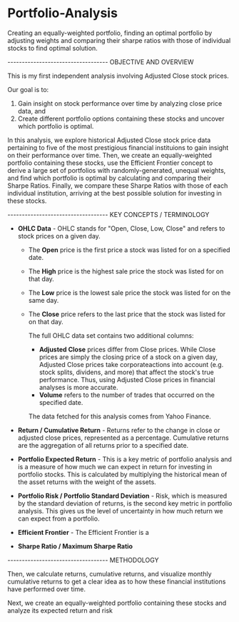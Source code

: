 # Portfolio-Analysis
Creating an equally-weighted portfolio, finding an optimal portfolio by adjusting weights and comparing their sharpe ratios with those of individual stocks to find optimal solution.


----------------------------------- OBJECTIVE AND OVERVIEW

This is my first independent analysis involving Adjusted Close stock prices.

Our goal is to: 
1) Gain insight on stock performance over time by analyzing close price data, and
2) Create different portfolio options containing these stocks and uncover which portfolio is optimal.

In this analysis, we explore historical Adjusted Close stock price data pertaining to five of the most prestigious financial instituions to gain insight on their performance over time. Then, we create an equally-weighted portfolio containing these stocks, use the Efficient Frontier concept to derive a large set of portfolios with randomly-generated, unequal weights, and find which portfolio is optimal by calculating and comparing their Sharpe Ratios. Finally, we compare these Sharpe Ratios with those of each individual institution, arriving at the best possible solution for investing in these stocks.


----------------------------------- KEY CONCEPTS / TERMINOLOGY


* **OHLC Data** - OHLC stands for "Open, Close, Low, Close" and refers to stock prices on a given day.
  
  - The **Open** price is the first price a stock was listed for on a specified date.
  - The **High** price is the highest sale price the stock was listed for on that day.
  - The **Low** price is the lowest sale price the stock was listed for on the same day.
  - The **Close** price refers to the last price that the stock was listed for on that day.

    The full OHLC data set contains two additional columns:

    - **Adjusted Close** prices differ from Close prices. While Close prices are simply the closing price of a stock on a given day, Adjusted Close prices take corporateactions into account (e.g. stock splits, dividens, and more) that affect the stock's true performance. Thus, using Adjusted Close prices in financial analyses is more accurate.
    - **Volume** refers to the number of trades that occurred on the specified date.

    The data fetched for this analysis comes from Yahoo Finance.

  
* **Return / Cumulative Return** - Returns refer to the change in close or adjusted close prices, represented as a percentage. Cumulative returns are the aggregation of all returns prior to a specified date.

  
* **Portfolio Expected Return** - This is a key metric of portfolio analysis and is a measure of how much we can expect in return for investing in portfolio stocks. This is calculated by multiplying the historical mean of the asset returns with the weight of the assets. 

* **Portfolio Risk / Portfolio Standard Deviation** - Risk, which is measured by the standard deviation of returns, is the second key metric in portfolio analysis. This gives us the level of uncertainty in how much return we can expect from a portfolio.


* **Efficient Frontier** - The Efficient Frontier is a 
* **Sharpe Ratio / Maximum Sharpe Ratio**
  



----------------------------------- METHODOLOGY

Then, we calculate returns, cumulative returns, and visualize monthly cumulative returns to get a clear idea as to how these financial institutions have performed over time. 

Next, we create an equally-weighted portfolio containing these stocks and analyze its expected return and risk
